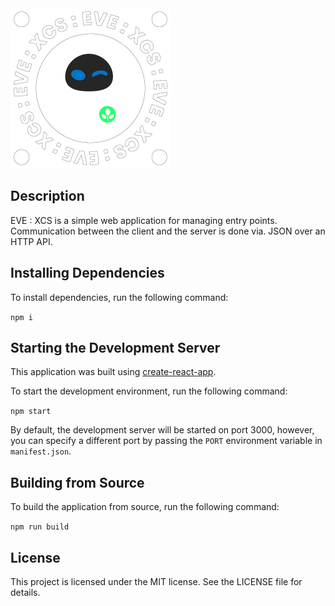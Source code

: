 <img src="./assets/logo.png" height="256" alt="eve xcs logo"/>

## Description

EVE : XCS is a simple web application for managing entry points.
Communication between the client and the server is done via. JSON over an HTTP API.

## Installing Dependencies

To install dependencies, run the following command:

`npm i`

## Starting the Development Server

This application was built using [create-react-app](https://reactjs.org/docs/create-a-new-react-app.html).

To start the development environment, run the following command:

`npm start`

By default, the development server will be started on port 3000, however, you can specify a different port by passing the `PORT` environment variable in `manifest.json`.

## Building from Source

To build the application from source, run the following command:

`npm run build`

## License

This project is licensed under the MIT license. See the LICENSE file for details.